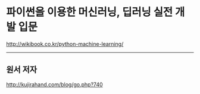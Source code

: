 # 파이썬을 이용한 머신러닝, 딥러닝 실전 개발 입문

http://wikibook.co.kr/python-machine-learning/


---
## 원서 저자
http://kujirahand.com/blog/go.php?740
